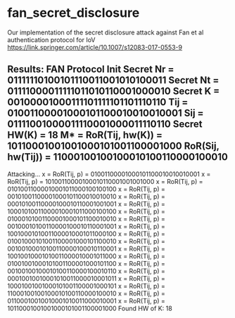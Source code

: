 # fan_secret_disclosure
Our implementation of the secret disclosure attack against Fan et al authentication protocol for IoV
https://link.springer.com/article/10.1007/s12083-017-0553-9

Results:
FAN Protocol Init
Secret Nr = 01111110100101110011001010100011
Secret Nt = 01111000011111011010110001000010
Secret K = 00100001000111101111101101110110
Tij = 01001100001000101100010010010001
Sij = 01111001000011110001000011110110
Secret HW(K) = 18
M* = RoR(Tij, hw(K)) = 10110001001001000101001100001000
RoR(Sij, hw(Tij)) = 11000100100100010100110000100010
--------
Attacking...
x = RoR(Tij, p) = 01001100001000101100010010010001
x = RoR(Tij, p) = 10100110000100010110001001001000
x = RoR(Tij, p) = 01010011000010001011000100100100
x = RoR(Tij, p) = 00101001100001000101100010010010
x = RoR(Tij, p) = 00010100110000100010110001001001
x = RoR(Tij, p) = 10001010011000010001011000100100
x = RoR(Tij, p) = 01000101001100001000101100010010
x = RoR(Tij, p) = 00100010100110000100010110001001
x = RoR(Tij, p) = 10010001010011000010001011000100
x = RoR(Tij, p) = 01001000101001100001000101100010
x = RoR(Tij, p) = 00100100010100110000100010110001
x = RoR(Tij, p) = 10010010001010011000010001011000
x = RoR(Tij, p) = 01001001000101001100001000101100
x = RoR(Tij, p) = 00100100100010100110000100010110
x = RoR(Tij, p) = 00010010010001010011000010001011
x = RoR(Tij, p) = 10001001001000101001100001000101
x = RoR(Tij, p) = 11000100100100010100110000100010
x = RoR(Tij, p) = 01100010010010001010011000010001
x = RoR(Tij, p) = 10110001001001000101001100001000
Found HW of K: 18
